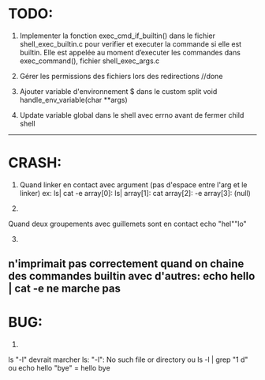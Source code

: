 # TODO:
1) Implementer la fonction exec_cmd_if_builtin() dans le fichier shell_exec_builtin.c pour verifier et executer la commande si elle est builtin. Elle est appelée au moment d’executer les commandes dans exec_command(), fichier shell_exec_args.c

2) Gérer les permissions des fichiers lors des redirections //done

3) Ajouter variable d'environnement $ dans le custom split 
void	handle_env_variable(char **args)

4) Update variable global dans le shell avec errno avant de fermer child shell
--------

# CRASH:
1) Quand linker en contact avec argument (pas d'espace entre l'arg et le linker)
ex: ls| cat -e
array[0]: ls|
array[1]: cat
array[2]: -e
array[3]: (null)

2) 
Quand deux groupements avec guillemets sont en contact
echo "hel""lo"

3) 
n'imprimait pas correctement quand on chaine des commandes builtin avec d'autres:
echo hello | cat -e ne marche pas
--------

# BUG:
1) 
ls "-l" devrait marcher
ls: "-l": No such file or directory
ou 
ls -l | grep "1 d"
ou
echo hello "bye"
= hello bye

